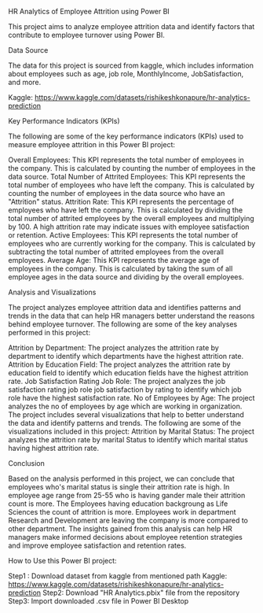 HR Analytics of Employee Attrition using Power BI

This project aims to analyze employee attrition data and identify factors that contribute to employee turnover using Power BI.

Data Source

The data for this project is sourced from kaggle, which includes information about employees such as age, job role, MonthlyIncome, JobSatisfaction, and more.

Kaggle: https://www.kaggle.com/datasets/rishikeshkonapure/hr-analytics-prediction

Key Performance Indicators (KPIs)

The following are some of the key performance indicators (KPIs) used to measure employee attrition in this Power BI project:

Overall Employees: This KPI represents the total number of employees in the company. This is calculated by counting the number of employees in the data source.
Total Number of Attrited Employees: This KPI represents the total number of employees who have left the company. This is calculated by counting the number of employees in the data source who have an "Attrition" status.
Attrition Rate: This KPI represents the percentage of employees who have left the company. This is calculated by dividing the total number of attrited employees by the overall employees and multiplying by 100. A high attrition rate may indicate issues with employee satisfaction or retention.
Active Employees: This KPI represents the total number of employees who are currently working for the company. This is calculated by subtracting the total number of attrited employees from the overall employees.
Average Age: This KPI represents the average age of employees in the company. This is calculated by taking the sum of all employee ages in the data source and dividing by the overall employees.

Analysis and Visualizations

The project analyzes employee attrition data and identifies patterns and trends in the data that can help HR managers better understand the reasons behind employee turnover. The following are some of the key analyses performed in this project:

Attrition by Department: The project analyzes the attrition rate by department to identify which departments have the highest attrition rate.
Attrition by Education Field: The project analyzes the attrition rate by education field to identify which education fields have the highest attrition rate.
Job Satisfaction Rating Job Role: The project analyzes the job satisfaction rating job role job satisfaction by rating to identify which job role have the highest satisfaction rate.
No of Employees by Age: The project analyzes the no of employees by age which are working in organization.
The project includes several visualizations that help to better understand the data and identify patterns and trends. The following are some of the visualizations included in this project:
Attrition by Marital Status: The project analyzes the attrition rate by marital Status to identify which marital status having highest attrition rate.

Conclusion

Based on the analysis performed in this project, we can conclude that employees who's marital status is single their attrition rate is high. In employee age range from 25-55 who is having gander male their attrition count is more. The Employees having education backgroung as Life Sciences the count of attrition is more. Employees work in department Research and Development are leaving the company is more compared to other department. The insights gained from this analysis can help HR managers make informed decisions about employee retention strategies and improve employee satisfaction and retention rates.

How to Use this Power BI project:

Step1 : Download dataset from kaggle from mentioned path
Kaggle:
https://www.kaggle.com/datasets/rishikeshkonapure/hr-analytics-prediction
Step2: Download "HR Analytics.pbix" file from the repository
Step3: Import downloaded .csv file in Power BI Desktop


